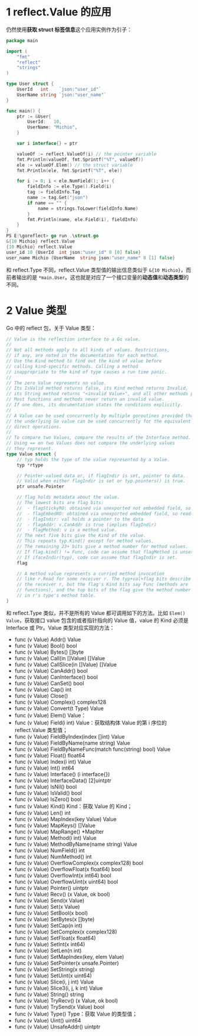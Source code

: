# 1 reflect.Value 的应用

仍然使用**获取 struct 标签信息**这个应用实例作为引子：

~~~go
package main

import (
	"fmt"
	"reflect"
	"strings"
)

type User struct {
	UserId   int    `json:"user_id"`
	UserName string `json:"user_name"`
}

func main() {
	ptr := &User{
		UserId:   10,
		UserName: "Michio",
	}

	var i interface{} = ptr

	valueOf := reflect.ValueOf(i) // the pointer variable
	fmt.Println(valueOf, fmt.Sprintf("%T", valueOf))
	ele := valueOf.Elem() // the struct variable
	fmt.Println(ele, fmt.Sprintf("%T", ele))

	for i := 0; i < ele.NumField(); i++ {
		fieldInfo := ele.Type().Field(i)
		tag := fieldInfo.Tag
		name := tag.Get("json")
		if name == "" {
			name = strings.ToLower(fieldInfo.Name)
		}
		fmt.Println(name, ele.Field(i), fieldInfo)
	}
}
PS E:\goreflect> go run .\struct.go
&{10 Michio} reflect.Value
{10 Michio} reflect.Value
user_id 10 {UserId  int json:"user_id" 0 [0] false}
user_name Michio {UserName  string json:"user_name" 8 [1] false}
~~~

和 reflect.Type 不同，reflect.Value 类型值的输出信息类似于 `&{10 Michio}`，而前者输出的是 `*main.User`。这也就是对应了一个接口变量的**动态值**和**动态类型**的不同。



# 2 Value 类型

Go 中的 reflect 包，关于 Value 类型：

~~~go
// Value is the reflection interface to a Go value.
//
// Not all methods apply to all kinds of values. Restrictions,
// if any, are noted in the documentation for each method.
// Use the Kind method to find out the kind of value before
// calling kind-specific methods. Calling a method
// inappropriate to the kind of type causes a run time panic.
//
// The zero Value represents no value.
// Its IsValid method returns false, its Kind method returns Invalid,
// its String method returns "<invalid Value>", and all other methods panic.
// Most functions and methods never return an invalid value.
// If one does, its documentation states the conditions explicitly.
//
// A Value can be used concurrently by multiple goroutines provided that
// the underlying Go value can be used concurrently for the equivalent
// direct operations.
//
// To compare two Values, compare the results of the Interface method.
// Using == on two Values does not compare the underlying values
// they represent.
type Value struct {
	// typ holds the type of the value represented by a Value.
	typ *rtype

	// Pointer-valued data or, if flagIndir is set, pointer to data.
	// Valid when either flagIndir is set or typ.pointers() is true.
	ptr unsafe.Pointer

	// flag holds metadata about the value.
	// The lowest bits are flag bits:
	//	- flagStickyRO: obtained via unexported not embedded field, so read-only
	//	- flagEmbedRO: obtained via unexported embedded field, so read-only
	//	- flagIndir: val holds a pointer to the data
	//	- flagAddr: v.CanAddr is true (implies flagIndir)
	//	- flagMethod: v is a method value.
	// The next five bits give the Kind of the value.
	// This repeats typ.Kind() except for method values.
	// The remaining 23+ bits give a method number for method values.
	// If flag.kind() != Func, code can assume that flagMethod is unset.
	// If ifaceIndir(typ), code can assume that flagIndir is set.
	flag

	// A method value represents a curried method invocation
	// like r.Read for some receiver r. The typ+val+flag bits describe
	// the receiver r, but the flag's Kind bits say Func (methods are
	// functions), and the top bits of the flag give the method number
	// in r's type's method table.
}
~~~

和 reflect.Type 类似，并不是所有的 Value 都可调用如下的方法。比如 `Elem() Value`，获取接口 value 包含的或者指针指向的 Value 值，value 的 Kind 必须是 Interface 或 Ptr。Value 类型对应实现的方法：

* func (v Value) Addr() Value
* func (v Value) Bool() bool
* func (v Value) Bytes() []byte
* func (v Value) Call(in []Value) []Value
* func (v Value) CallSlice(in []Value) []Value
* func (v Value) CanAddr() bool
* func (v Value) CanInterface() bool
* func (v Value) CanSet() bool
* func (v Value) Cap() int
* func (v Value) Close()
* func (v Value) Complex() complex128
* func (v Value) Convert(t Type) Value
* func (v Value) Elem() Value：
* func (v Value) Field(i int) Value：获取结构体 Value 的第 i 序位的 reflect.Value 类型值；
* func (v Value) FieldByIndex(index []int) Value
* func (v Value) FieldByName(name string) Value
* func (v Value) FieldByNameFunc(match func(string) bool) Value
* func (v Value) Float() float64
* func (v Value) Index(i int) Value
* func (v Value) Int() int64
* func (v Value) Interface() (i interface{})
* func (v Value) InterfaceData() [2]uintptr
* func (v Value) IsNil() bool
* func (v Value) IsValid() bool
* func (v Value) IsZero() bool
* func (v Value) Kind() Kind：获取 Value 的 Kind；
* func (v Value) Len() int
* func (v Value) MapIndex(key Value) Value
* func (v Value) MapKeys() []Value
* func (v Value) MapRange() *MapIter
* func (v Value) Method(i int) Value
* func (v Value) MethodByName(name string) Value
* func (v Value) NumField() int
* func (v Value) NumMethod() int
* func (v Value) OverflowComplex(x complex128) bool
* func (v Value) OverflowFloat(x float64) bool
* func (v Value) OverflowInt(x int64) bool
* func (v Value) OverflowUint(x uint64) bool
* func (v Value) Pointer() uintptr
* func (v Value) Recv() (x Value, ok bool)
* func (v Value) Send(x Value)
* func (v Value) Set(x Value)
* func (v Value) SetBool(x bool)
* func (v Value) SetBytes(x []byte)
* func (v Value) SetCap(n int)
* func (v Value) SetComplex(x complex128)
* func (v Value) SetFloat(x float64)
* func (v Value) SetInt(x int64)
* func (v Value) SetLen(n int)
* func (v Value) SetMapIndex(key, elem Value)
* func (v Value) SetPointer(x unsafe.Pointer)
* func (v Value) SetString(x string)
* func (v Value) SetUint(x uint64)
* func (v Value) Slice(i, j int) Value
* func (v Value) Slice3(i, j, k int) Value
* func (v Value) String() string
* func (v Value) TryRecv() (x Value, ok bool)
* func (v Value) TrySend(x Value) bool
* func (v Value) Type() Type：获取 Value 的类型值；
* func (v Value) Uint() uint64
* func (v Value) UnsafeAddr() uintptr